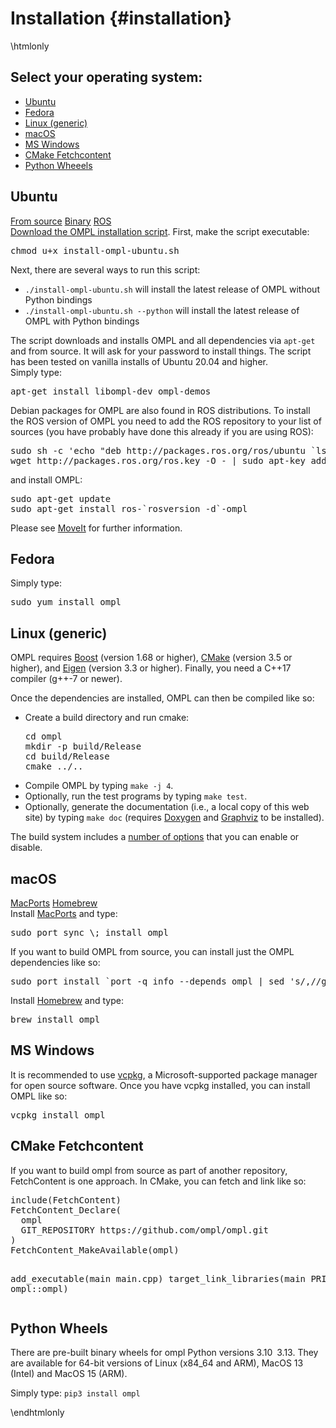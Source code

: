 # Installation {#installation}

\htmlonly
<div class="panel">
  <h2>Select your operating system:</h2>
  <!-- Nav tabs -->
  <ul class="nav nav-pills" role="tablist">
    <li class="nav-item"><a class="nav-link active" id="ubuntu-tab" data-toggle="pill" href="#ubuntu" role="tab" aria-controls="ubuntu" aria-selected="true">Ubuntu</a></li>
    <li class="nav-item"><a class="nav-link" id="fedora-tab" data-toggle="pill" href="#fedora" role="tab" aria-controls="fedora" aria-selected="false">Fedora</a></li>
    <li class="nav-item"><a class="nav-link" id="linux-tab" data-toggle="pill" href="#linux" role="tab" aria-controls="linux" aria-selected="false">Linux (generic)</a></li>
    <li class="nav-item"><a class="nav-link" id="osx-tab" data-toggle="pill" href="#osx" role="tab" aria-controls="macos" aria-selected="false">macOS</a></li>
    <li class="nav-item"><a class="nav-link" id="windows-tab" data-toggle="pill" href="#windows" role="tab" aria-controls="windows" aria-selected="false">MS Windows</a></li>
    <li class="nav-item"><a class="nav-link" id="cmake-fetch-tab" data-toggle="pill" href="#cmakefetch" role="tab" aria-controls="cmakefetch" aria-selected="false">CMake Fetchcontent</a></li>
    <li class="nav-item"><a class="nav-link" id="python-wheels-tab" data-toggle="pill" href="#pythonwheels" role="tab" aria-controls="Python Wheels" aria-selected="false">Python Wheeels</a></li>
  </ul>
</div>

<!-- Tab panes -->
<div class="tab-content">
  <div class="tab-pane fade show active" id="ubuntu" role="tabpanel" aria-labelledby="ubuntu-tab">
    <h2>Ubuntu</h2>
    <nav>
    <div class="nav nav-tabs" role="tablist">
      <a class="nav-item nav-link active" data-toggle="tab" href="#ubuntusource" aria-controls="ubuntusource" role="tab">From source</a>
      <a class="nav-item nav-link" data-toggle="tab" href="#ubuntubinary" aria-controls="ubuntubinary" role="tab" data-toggle="tab">Binary</a>
      <a class="nav-item nav-link" data-toggle="tab" href="#ubunturos" aria-controls="ubunturos" role="tab" data-toggle="tab">ROS</a>
    </div>
    </nav>
    <div class="tab-content">
      <div role="tabpanel" class="tab-pane fade show active" id="ubuntusource">
        <a href="install-ompl-ubuntu.sh">Download the OMPL installation script</a>. First, make the script executable:
        <pre class="fragment">chmod u+x install-ompl-ubuntu.sh</pre>
        Next, there are several ways to run this script:
         <ul>
           <li><code>./install-ompl-ubuntu.sh</code> will install the latest release of OMPL without Python bindings</li>
           <li><code>./install-ompl-ubuntu.sh --python</code> will install the latest release of OMPL with Python bindings</li>
         </ul>
         The script downloads and installs OMPL and all dependencies via <code>apt-get</code> and from source. It will ask for your password to install things. The script has been tested on vanilla installs of Ubuntu 20.04 and higher.
      </div>
      <div role="tabpanel" class="tab-pane fade" id="ubuntubinary">
        Simply type:
        <pre class="fragment">apt-get install libompl-dev ompl-demos</pre>
      </div>
      <div role="tabpanel" class="tab-pane fade" id="ubunturos">
        Debian packages for OMPL are also found in ROS distributions. To install the ROS version of OMPL you need to add the ROS repository to your list of sources (you have probably have done this already if you are using ROS):
        <pre class="fragment">sudo sh -c 'echo "deb http://packages.ros.org/ros/ubuntu `lsb_release -sc` main" > /etc/apt/sources.list.d/ros-latest.list'
wget http://packages.ros.org/ros.key -O - | sudo apt-key add -</pre>
        and install OMPL:
        <pre class="fragment">sudo apt-get update
sudo apt-get install ros-`rosversion -d`-ompl</pre>
        Please see <a href="https://moveit.ros.org">MoveIt</a> for further information.
      </div>
    </div>
  </div>

  <!-- Fedora -->
  <div class="tab-pane fade" id="fedora" role="tabpanel" aria-labelledby="fedora-tab">
    <h2>Fedora</h2>
    Simply type:
    <pre class="fragment">sudo yum install ompl</pre>
  </div>

  <!-- Linux (generic) -->
  <div class="tab-pane fade" id="linux" role="tabpanel" aria-labelledby="linux-tab">
    <h2>Linux (generic)</h2>
    <p>OMPL requires <a href="https://www.boost.org">Boost</a> (version 1.68 or higher), <a href="https://www.cmake.org">CMake</a> (version 3.5 or higher), and <a href="http://eigen.tuxfamily.org">Eigen</a> (version 3.3 or higher).
    Finally, you need a C++17 compiler (g++-7 or newer).</p>
    <p>Once the dependencies are installed, OMPL can then be compiled like so:</p>
    <ul>
    <li>Create a build directory and run cmake: <pre class="fragment">cd ompl
mkdir -p build/Release
cd build/Release
cmake ../..</pre></li>
    <li>Compile OMPL by typing <code>make -j 4</code>.</li>
    <li>Optionally, run the test programs by typing <code>make test</code>.</li>
    <li>Optionally, generate the documentation (i.e., a local copy of this web site) by typing <code>make doc</code> (requires <a href="http://www.doxygen.org">Doxygen</a> and <a href="http://www.graphviz.org">Graphviz</a> to be installed).</li>
    </ul>
    <p>The build system includes a <a href="buildOptions.html">number of options</a> that you can enable or disable.</p>
  </div>

  <!-- macOS -->
  <div class="tab-pane fade" id="osx" role="tabpanel" aria-labelledby="osx-tab">
    <h2>macOS</h2>
    <div class="nav nav-tabs" role="tablist">
      <a class="nav-item nav-link active" data-toggle="tab" href="#osxmacports" aria-controls="osxmacports" role="tab">MacPorts</a>
      <a class="nav-item nav-link" data-toggle="tab" href="#osxhomebrew" aria-controls="osxhomebrew" role="tab">Homebrew</a>
    </div>
    <div class="tab-content">
      <div role="tabpanel" class="tab-pane fade show active" id="osxmacports">
        Install <a href="https://www.macports.org">MacPorts</a> and type:<pre class="fragment">sudo port sync \; install ompl</pre>
        If you want to build OMPL from source, you can install just the OMPL dependencies like so:
        <pre class="fragment">sudo port install `port -q info --depends ompl | sed 's/,//g'`</pre>
      </div>
      <div role="tabpanel" class="tab-pane fade" id="osxhomebrew">
        Install <a href="https://brew.sh">Homebrew</a> and type:
        <pre class="fragment">brew install ompl</pre>
      </div>
    </div>
  </div>

  <!-- Windows -->
  <div class="tab-pane fade" id="windows" role="tabpanel" aria-labelledby="windows-tab">
    <h2>MS Windows</h2>
    It is recommended to use <a href="https://vcpkg.readthedocs.io/en/latest/">vcpkg</a>, a Microsoft-supported package manager for open source software. Once you have vcpkg installed, you can install OMPL like so:
    <pre class="fragment">vcpkg install ompl</pre>
  </div>
  <!-- CMake Fetchcontent -->
  <div class="tab-pane fade" id="cmakefetch" role="tabpanel" aria-labelledby="cmake-fetch-tab">
    <h2>CMake Fetchcontent</h2>
    If you want to build ompl from source as part of another repository, FetchContent is one approach. In CMake, you can fetch and link like so:
    <pre class="fragment">
include(FetchContent)
FetchContent_Declare(
  ompl
  GIT_REPOSITORY https://github.com/ompl/ompl.git
)
FetchContent_MakeAvailable(ompl)

add_executable(main main.cpp)
target_link_libraries(main PRIVATE ompl::ompl)
    </pre>
  </div>

  <div class="tab-pane fade" id="pythonwheels" role="tabpanel" aria-labelledby="python-wheels-tab">

  <h2>Python Wheels</h2>
  There are pre-built binary wheels for ompl Python versions 3.10&ensp;3.13. They are available for 64-bit versions of Linux (x84_64 and ARM), MacOS 13 (Intel) and MacOS 15 (ARM).
  
  Simply type: `pip3 install ompl`
  </div>
</div>
\endhtmlonly
